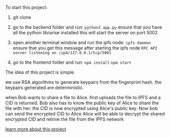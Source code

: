To start this project: 

1. git clone

3. go to the backend folder and run: 
 ```python3 app.py```
ensure that you have all the python librarise installed
this will start the server on port 5002

5. open another terminal window and run the ipfs node:
   ```ipfs daemon```
  ensure that you get this message after starting the ipfs node
```RPC API server listening on /ip4/127.0.0.1/tcp/5001```
   
7. go to the frontend folder and run:
   ```npm install```
   ```npm start```
   

The idea of this project is simple. 

   we use RSA algorithms to generate keypairs from the fingerprint hash. the keypairs generated are deterministic.

   when Bob wants to share a file to Alice. first uploads the file to IPFS and a CID is returned.
   Bob also has to know the public key of Alice to share the file with her. 
   the CID is now encrypted using Alice's public key.
   Now bob can send the encrypted CID to Alice
   Alice will be able to decrypt the shared encrypted CID and retrive the file from the IPFS network  


   [learn more about this project](https://docs.google.com/document/d/1qeNrZZ94fpos4fDs44NGCM_LcWzZRsbUXjIduBIDrgY/edit?usp=sharing)

   
